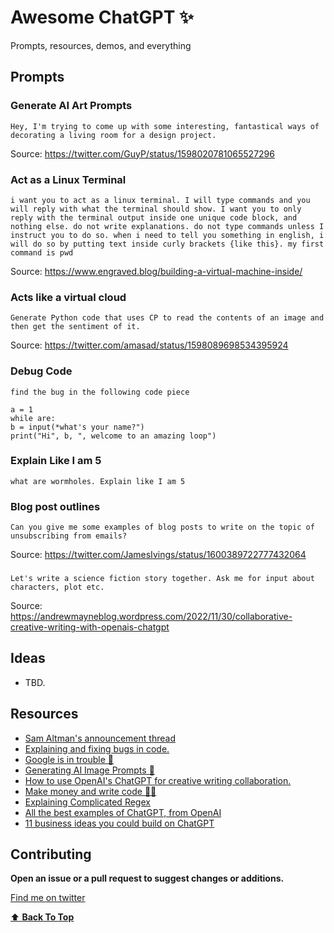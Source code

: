 # Awesome ChatGPT ✨
Prompts, resources, demos, and everything

## Prompts

### Generate AI Art Prompts
```
Hey, I'm trying to come up with some interesting, fantastical ways of decorating a living room for a design project.
```

Source: https://twitter.com/GuyP/status/1598020781065527296

### Act as a Linux Terminal
```
i want you to act as a linux terminal. I will type commands and you will reply with what the terminal should show. I want you to only reply with the terminal output inside one unique code block, and nothing else. do not write explanations. do not type commands unless I instruct you to do so. when i need to tell you something in english, i will do so by putting text inside curly brackets {like this}. my first command is pwd
```

Source: https://www.engraved.blog/building-a-virtual-machine-inside/

### Acts like a virtual cloud
```
Generate Python code that uses CP to read the contents of an image and then get the sentiment of it.
```

Source: https://twitter.com/amasad/status/1598089698534395924

### Debug Code 
```
find the bug in the following code piece

a = 1
while are:
b = input(*what's your name?")
print("Hi", b, ", welcome to an amazing loop")
```

### Explain Like I am 5
```
what are wormholes. Explain like I am 5
```

### Blog post outlines
```
Can you give me some examples of blog posts to write on the topic of unsubscribing from emails?
```

Source: https://twitter.com/JamesIvings/status/1600389722777432064

### 
```
Let's write a science fiction story together. Ask me for input about characters, plot etc.
```

Source: https://andrewmayneblog.wordpress.com/2022/11/30/collaborative-creative-writing-with-openais-chatgpt

## Ideas
- TBD.

## Resources
- [Sam Altman's announcement thread](https://twitter.com/sama/status/1598038815599661056)
- [Explaining and fixing bugs in code.](https://twitter.com/amasad/status/1598042665375105024)
- [Google is in trouble 😬](https://twitter.com/jdjkelly/status/1598021488795586561)
- [Generating AI Image Prompts 🌉](https://twitter.com/GuyP/status/1598020781065527296)
- [How to use OpenAI's ChatGPT for creative writing collaboration.](https://twitter.com/AndrewMayne/status/1598076165402419201)
- [Make money and write code 👨‍💻](https://twitter.com/nevmed/status/1598023273304182784)
- [Explaining Complicated Regex](https://twitter.com/jwblackwell/status/1598090447854792705)
- [All the best examples of ChatGPT, from OpenAI](https://twitter.com/bentossell/status/1598269692082151424)
- [11 business ideas you could build on ChatGPT](https://twitter.com/bentossell/status/1598694052144320516)

## Contributing

__Open an issue or a pull request to suggest changes or additions.__

[Find me on twitter](https://twitter.com/iammoizfarooq)

[:arrow_up: __Back To Top__](#python-snippets)

